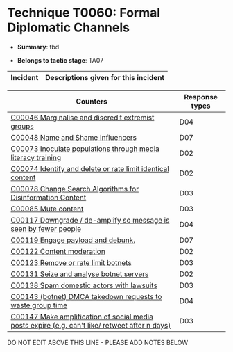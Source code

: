 # Technique T0060: Formal Diplomatic Channels

* **Summary**: tbd

* **Belongs to tactic stage**: TA07


| Incident | Descriptions given for this incident |
| -------- | -------------------- |



| Counters | Response types |
| -------- | -------------- |
| [C00046 Marginalise and discredit extremist groups](../generated_pages/counters/C00046.md) | D04 |
| [C00048 Name and Shame Influencers](../generated_pages/counters/C00048.md) | D07 |
| [C00073 Inoculate populations through media literacy training](../generated_pages/counters/C00073.md) | D02 |
| [C00074 Identify and delete or rate limit identical content](../generated_pages/counters/C00074.md) | D02 |
| [C00078 Change Search Algorithms for Disinformation Content](../generated_pages/counters/C00078.md) | D03 |
| [C00085 Mute content](../generated_pages/counters/C00085.md) | D03 |
| [C00117 Downgrade / de-amplify so message is seen by fewer people](../generated_pages/counters/C00117.md) | D04 |
| [C00119 Engage payload and debunk.](../generated_pages/counters/C00119.md) | D07 |
| [C00122 Content moderation](../generated_pages/counters/C00122.md) | D02 |
| [C00123 Remove or rate limit botnets](../generated_pages/counters/C00123.md) | D03 |
| [C00131 Seize and analyse botnet servers](../generated_pages/counters/C00131.md) | D02 |
| [C00138 Spam domestic actors with lawsuits](../generated_pages/counters/C00138.md) | D03 |
| [C00143 (botnet) DMCA takedown requests to waste group time](../generated_pages/counters/C00143.md) | D04 |
| [C00147 Make amplification of social media posts expire (e.g. can't like/ retweet after n days)](../generated_pages/counters/C00147.md) | D03 |


DO NOT EDIT ABOVE THIS LINE - PLEASE ADD NOTES BELOW